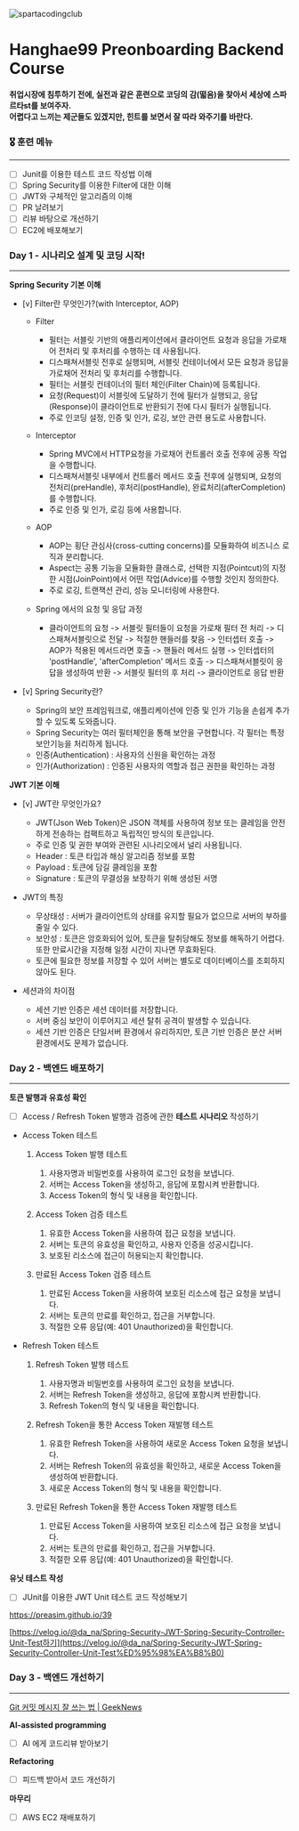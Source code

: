 ![spartacodingclub](https://noticon-static.tammolo.com/dgggcrkxq/image/upload/v1719643111/noticon/yeqwdeuiybor5m4hh7zj.png)
# Hanghae99 Preonboarding Backend Course

**취업시장에 침투하기 전에, 실전과 같은 훈련으로 코딩의 감(떫음)을 찾아서 세상에 스파르타st를 보여주자.<br />
어렵다고 느끼는 제군들도 있겠지만, 힌트를 보면서 잘 따라 와주기를 바란다.**



### 🎖️ 훈련 메뉴

---
- [ ]  Junit를 이용한 테스트 코드 작성법 이해
- [ ]  Spring Security를 이용한 Filter에 대한 이해
- [ ]  JWT와 구체적인 알고리즘의 이해
- [ ]  PR 날려보기
- [ ]  리뷰 바탕으로 개선하기
- [ ]  EC2에 배포해보기

### Day 1 - 시나리오 설계 및 코딩 시작!

---
**Spring Security 기본 이해**

- [v]  Filter란 무엇인가?(with Interceptor, AOP)
  - Filter
    - 필터는 서블릿 기반의 애플리케이션에서 클라이언트 요청과 응답을 가로채어 전처리 및 후처리를 수행하는 데 사용됩니다.
    - 디스패쳐서블릿 전후로 실행되며, 서블릿 컨테이너에서 모든 요청과 응답을 가로채어 전처리 및 후처리를 수행합니다.
    - 필터는 서블릿 컨테이너의 필터 체인(Filter Chain)에 등록됩니다.
    - 요청(Request)이 서블릿에 도달하기 전에 필터가 실행되고, 응답(Response)이 클라이언트로 반환되기 전에 다시 필터가 실행됩니다.
    - 주로 인코딩 설정, 인증 및 인가, 로깅, 보안 관련 용도로 사용합니다.
    
  - Interceptor
    - Spring MVC에서 HTTP요청을 가로채어 컨트롤러 호출 전후에 공통 작업을 수행합니다.
    - 디스패쳐서블릿 내부에서 컨트롤러 메서드 호출 전후에 실행되며, 요청의 전처리(preHandle), 후처리(postHandle), 완료처리(afterCompletion)를 수행합니다.
    - 주로 인증 및 인가, 로깅 등에 사용합니다.
    
  - AOP
    - AOP는 횡단 관심사(cross-cutting concerns)를 모듈화하여 비즈니스 로직과 분리합니다.
    - Aspect는 공통 기능을 모듈화한 클래스로, 선택한 지점(Pointcut)의 지정한 시점(JoinPoint)에서 어떤 작업(Advice)를 수행할 것인지 정의한다.
    - 주로 로깅, 트랜잭션 관리, 성능 모니터링에 사용한다.

  - Spring 에서의 요청 및 응답 과정
    - 클라이언트의 요청 -> 서블릿 필터들이 요청을 가로채 필터 전 처리 -> 디스패쳐서블릿으로 전달 -> 적절한 핸들러를 찾음 -> 인터셉터 호출 -> AOP가 적용된 메서드라면 호출 -> 핸들러 메서드 실행 -> 인터셉터의 'postHandle', 'afterCompletion' 메서드 호출 -> 디스패쳐서블릿이 응답을 생성하여 반환 -> 서블릿 필터의 후 처리 -> 클라이언트로 응답 반환
    

- [v]  Spring Security란?
  - Spring의 보안 프레임워크로, 애플리케이션에 인증 및 인가 기능을 손쉽게 추가할 수 있도록 도와줍니다.
  - Spring Security는 여러 필터체인을 통해 보안을 구현합니다. 각 필터는 특정 보안기능을 처리하게 됩니다.
  - 인증(Authentication) : 사용자의 신원을 확인하는 과정
  - 인가(Authorization) : 인증된 사용자의 역할과 접근 권한을 확인하는 과정

**JWT 기본 이해**

- [v]  JWT란 무엇인가요?
  - JWT(Json Web Token)은 JSON 객체를 사용하여 정보 또는 클레임을 안전하게 전송하는 컴팩트하고 독립적인 방식의 토큰입니다.
  - 주로 인증 및 권한 부여와 관련된 시나리오에서 널리 사용됩니다.
  - Header : 토큰 타입과 해싱 알고리즘 정보를 포함
  - Payload : 토큰에 담길 클레임을 포함
  - Signature : 토큰의 무결성을 보장하기 위해 생성된 서명

- JWT의 특징
  - 무상태성 : 서버가 클라이언트의 상태를 유지할 필요가 없으므로 서버의 부하를 줄일 수 있다.
  - 보안성 : 토큰은 암호화되어 있어, 토큰을 탈취당해도 정보를 해독하기 어렵다. 또한 만료시간을 지정해 일정 시간이 지나면 무효화된다.
  - 토큰에 필요한 정보를 저장할 수 있어 서버는 별도로 데이터베이스를 조회하지 않아도 된다.

- 세션과의 차이점
  - 세션 기반 인증은 세션 데이터를 저장합니다.
  - 서버 중심 보안이 이루어지고 세션 탈취 공격이 발생할 수 있습니다.
  - 세션 기반 인증은 단일서버 환경에서 유리하지만, 토큰 기반 인증은 분산 서버 환경에서도 문제가 없습니다.

  

### Day 2 - 백엔드 배포하기

---
**토큰 발행과 유효성 확인**

- [ ]  Access / Refresh Token 발행과 검증에 관한 **테스트 시나리오** 작성하기
- Access Token 테스트
  1. Access Token 발행 테스트
     1. 사용자명과 비밀번호를 사용하여 로그인 요청을 보냅니다.
     2. 서버는 Access Token을 생성하고, 응답에 포함시켜 반환합니다.
     3. Access Token의 형식 및 내용을 확인합니다.
    
  2. Access Token 검증 테스트
     1. 유효한 Access Token을 사용하여 접근 요청을 보냅니다.
     2. 서버는 토큰의 유효성을 확인하고, 사용자 인증을 성공시킵니다.
     3. 보호된 리소스에 접근이 허용되는지 확인합니다.

  3. 만료된 Access Token 검증 테스트
     1. 만료된 Access Token을 사용하여 보호된 리소스에 접근 요청을 보냅니다.
     2. 서버는 토큰의 만료를 확인하고, 접근을 거부합니다.
     3. 적절한 오류 응답(예: 401 Unauthorized)을 확인합니다.

- Refresh Token 테스트
    1. Refresh Token 발행 테스트
        1. 사용자명과 비밀번호를 사용하여 로그인 요청을 보냅니다.
        2. 서버는 Refresh Token을 생성하고, 응답에 포함시켜 반환합니다.
        3. Refresh Token의 형식 및 내용을 확인합니다.

    2. Refresh Token을 통한 Access Token 재발행 테스트
        1. 유효한 Refresh Token을 사용하여 새로운 Access Token 요청을 보냅니다.
        2. 서버는 Refresh Token의 유효성을 확인하고, 새로운 Access Token을 생성하여 반환합니다.
        3. 새로운 Access Token의 형식 및 내용을 확인합니다.

    3. 만료된 Refresh Token을 통한 Access Token 재발행 테스트
        1. 만료된 Access Token을 사용하여 보호된 리소스에 접근 요청을 보냅니다.
        2. 서버는 토큰의 만료를 확인하고, 접근을 거부합니다.
        3. 적절한 오류 응답(예: 401 Unauthorized)을 확인합니다.

**유닛 테스트 작성**

- [ ]  JUnit를 이용한 JWT Unit 테스트 코드 작성해보기

  https://preasim.github.io/39

  [https://velog.io/@da_na/Spring-Security-JWT-Spring-Security-Controller-Unit-Test하기](https://velog.io/@da_na/Spring-Security-JWT-Spring-Security-Controller-Unit-Test%ED%95%98%EA%B8%B0)

### Day 3 - 백엔드 개선하기

---
[Git 커밋 메시지 잘 쓰는 법 | GeekNews](https://news.hada.io/topic?id=9178&utm_source=slack&utm_medium=bot&utm_campaign=TQ595477U)

**AI-assisted programming**

- [ ]  AI 에게 코드리뷰 받아보기

**Refactoring**

- [ ]  피드백 받아서 코드 개선하기

**마무리**

- [ ]  AWS EC2 재배포하기
